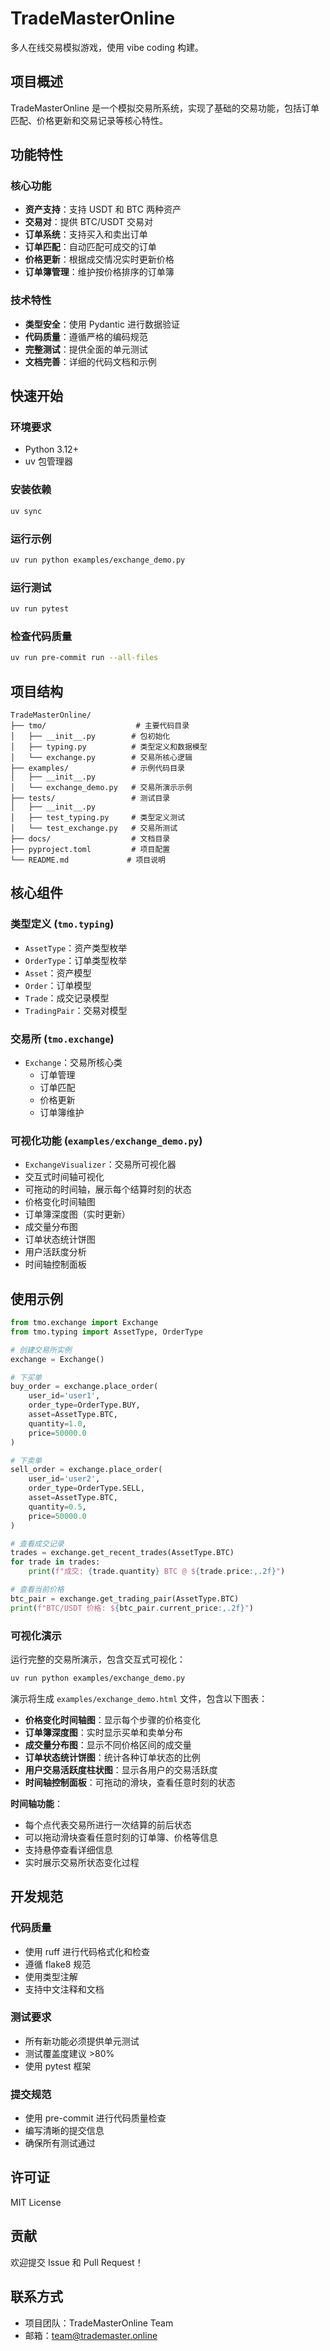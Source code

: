 # TradeMasterOnline

多人在线交易模拟游戏，使用 vibe coding 构建。

## 项目概述

TradeMasterOnline 是一个模拟交易所系统，实现了基础的交易功能，包括订单匹配、价格更新和交易记录等核心特性。

## 功能特性

### 核心功能
- **资产支持**：支持 USDT 和 BTC 两种资产
- **交易对**：提供 BTC/USDT 交易对
- **订单系统**：支持买入和卖出订单
- **订单匹配**：自动匹配可成交的订单
- **价格更新**：根据成交情况实时更新价格
- **订单簿管理**：维护按价格排序的订单簿

### 技术特性
- **类型安全**：使用 Pydantic 进行数据验证
- **代码质量**：遵循严格的编码规范
- **完整测试**：提供全面的单元测试
- **文档完善**：详细的代码文档和示例

## 快速开始

### 环境要求
- Python 3.12+
- uv 包管理器

### 安装依赖
```bash
uv sync
```

### 运行示例
```bash
uv run python examples/exchange_demo.py
```

### 运行测试
```bash
uv run pytest
```

### 检查代码质量
```bash
uv run pre-commit run --all-files
```

## 项目结构

```
TradeMasterOnline/
├── tmo/                    # 主要代码目录
│   ├── __init__.py        # 包初始化
│   ├── typing.py          # 类型定义和数据模型
│   └── exchange.py        # 交易所核心逻辑
├── examples/              # 示例代码目录
│   ├── __init__.py
│   └── exchange_demo.py   # 交易所演示示例
├── tests/                 # 测试目录
│   ├── __init__.py
│   ├── test_typing.py     # 类型定义测试
│   └── test_exchange.py   # 交易所测试
├── docs/                  # 文档目录
├── pyproject.toml         # 项目配置
└── README.md             # 项目说明
```

## 核心组件

### 类型定义 (`tmo.typing`)
- `AssetType`：资产类型枚举
- `OrderType`：订单类型枚举
- `Asset`：资产模型
- `Order`：订单模型
- `Trade`：成交记录模型
- `TradingPair`：交易对模型

### 交易所 (`tmo.exchange`)
- `Exchange`：交易所核心类
  - 订单管理
  - 订单匹配
  - 价格更新
  - 订单簿维护

### 可视化功能 (`examples/exchange_demo.py`)
- `ExchangeVisualizer`：交易所可视化器
- 交互式时间轴可视化
- 可拖动的时间轴，展示每个结算时刻的状态
- 价格变化时间轴图
- 订单簿深度图（实时更新）
- 成交量分布图
- 订单状态统计饼图
- 用户活跃度分析
- 时间轴控制面板

## 使用示例

```python
from tmo.exchange import Exchange
from tmo.typing import AssetType, OrderType

# 创建交易所实例
exchange = Exchange()

# 下买单
buy_order = exchange.place_order(
    user_id='user1',
    order_type=OrderType.BUY,
    asset=AssetType.BTC,
    quantity=1.0,
    price=50000.0
)

# 下卖单
sell_order = exchange.place_order(
    user_id='user2',
    order_type=OrderType.SELL,
    asset=AssetType.BTC,
    quantity=0.5,
    price=50000.0
)

# 查看成交记录
trades = exchange.get_recent_trades(AssetType.BTC)
for trade in trades:
    print(f"成交: {trade.quantity} BTC @ ${trade.price:,.2f}")

# 查看当前价格
btc_pair = exchange.get_trading_pair(AssetType.BTC)
print(f"BTC/USDT 价格: ${btc_pair.current_price:,.2f}")
```

### 可视化演示

运行完整的交易所演示，包含交互式可视化：

```bash
uv run python examples/exchange_demo.py
```

演示将生成 `examples/exchange_demo.html` 文件，包含以下图表：
- **价格变化时间轴图**：显示每个步骤的价格变化
- **订单簿深度图**：实时显示买单和卖单分布
- **成交量分布图**：显示不同价格区间的成交量
- **订单状态统计饼图**：统计各种订单状态的比例
- **用户交易活跃度柱状图**：显示各用户的交易活跃度
- **时间轴控制面板**：可拖动的滑块，查看任意时刻的状态

**时间轴功能**：
- 每个点代表交易所进行一次结算的前后状态
- 可以拖动滑块查看任意时刻的订单簿、价格等信息
- 支持悬停查看详细信息
- 实时展示交易所状态变化过程

## 开发规范

### 代码质量
- 使用 ruff 进行代码格式化和检查
- 遵循 flake8 规范
- 使用类型注解
- 支持中文注释和文档

### 测试要求
- 所有新功能必须提供单元测试
- 测试覆盖度建议 >80%
- 使用 pytest 框架

### 提交规范
- 使用 pre-commit 进行代码质量检查
- 编写清晰的提交信息
- 确保所有测试通过

## 许可证

MIT License

## 贡献

欢迎提交 Issue 和 Pull Request！

## 联系方式

- 项目团队：TradeMasterOnline Team
- 邮箱：team@trademaster.online
